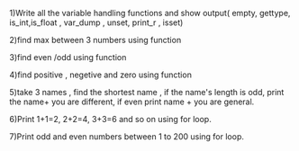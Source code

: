 1)Write all the variable handling functions and show output( empty, gettype, is_int,is_float , var_dump , unset, print_r , isset)

2)find max between 3 numbers using function

3)find even /odd using function

4)find positive , negetive and zero using function

5)take 3 names , find the shortest name , if the name's length is odd, print the name+ you are different, if even print name + you are general.

6)Print 1+1=2, 2+2=4, 3+3=6 and so on using for loop.

7)Print  odd and even numbers between 1 to 200 using for loop.